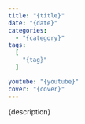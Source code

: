 ```yaml
---
title: "{title}"
date: "{date}"
categories:
  - "{category}"
tags:
  [
    "{tag}"
  ]

youtube: "{youtube}"
cover: "{cover}"
---
```

{description}

